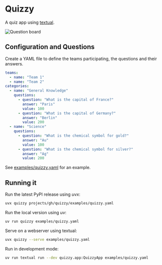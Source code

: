 # Quizzy

A quiz app using [textual](https://textual.textualize.io/).

![Question board](httpsassets/game.gif)

## Configuration and Questions

Create a YAML file to define the teams participating, the questions and their answers.

```yaml
teams:
  - name: "Team 1"
  - name: "Team 2"
categories:
  - name: "General Knowledge"
    questions:
      - question: "What is the capital of France?"
        answer: "Paris"
        value: 100
      - question: "What is the capital of Germany?"
        answer: "Berlin"
        value: 200
  - name: "Science"
    questions:
      - question: "What is the chemical symbol for gold?"
        answer: "Au"
        value: 100
      - question: "What is the chemical symbol for silver?"
        answer: "Ag"
        value: 200
```

See [examples/quizzy.yaml](examples/quizzy.yaml) for an example.

## Running it

Run the latest PyPI release using *uvx*:

```sh
uvx quizzy projects/gh/quizzy/examples/quizzy.yaml
```

Run the local version using *uv*:

``` sh
uv run quizzy examples/quizzy.yaml
```

Serve on a webserver using textual:

``` sh
uvx quizzy --serve examples/quizzy.yaml
```

Run in development mode:

``` sh
uv run textual run --dev quizzy.app:QuizzyApp examples/quizzy.yaml
```
